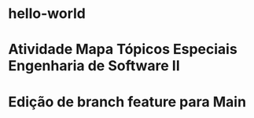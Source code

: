 # hello-world
# Atividade Mapa Tópicos Especiais Engenharia de Software II
# Edição de branch feature para Main
